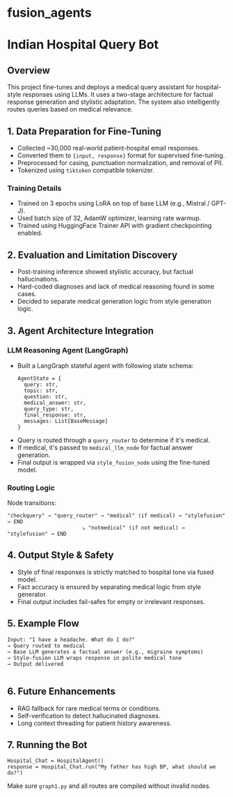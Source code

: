 # fusion_agents

<body>
  <h1>Indian Hospital Query Bot </h1>

  <h2>Overview</h2>
  <p>This project fine-tunes and deploys a medical query assistant for hospital-style responses using LLMs. It uses a two-stage architecture for factual response generation and stylistic adaptation. The system also intelligently routes queries based on medical relevance.</p>

  <h2>1. Data Preparation for Fine-Tuning</h2>
  <ul>
    <li>Collected ~30,000 real-world patient-hospital email responses.</li>
    <li>Converted them to <code>{input, response}</code> format for supervised fine-tuning.</li>
    <li>Preprocessed for casing, punctuation normalization, and removal of PII.</li>
    <li>Tokenized using <code>tiktoken</code> compatible tokenizer.</li>
  </ul>

  <h3>Training Details</h3>
  <ul>
    <li>Trained on 3 epochs using LoRA on top of base LLM (e.g., Mistral / GPT-J).</li>
    <li>Used batch size of 32, AdamW optimizer, learning rate warmup.</li>
    <li>Trained using HuggingFace Trainer API with gradient checkpointing enabled.</li>
  </ul>

  <h2>2. Evaluation and Limitation Discovery</h2>
  <ul>
    <li>Post-training inference showed stylistic accuracy, but factual hallucinations.</li>
    <li>Hard-coded diagnoses and lack of medical reasoning found in some cases.</li>
    <li>Decided to separate medical generation logic from style generation logic.</li>
  </ul>

  <h2>3. Agent Architecture Integration</h2>
  <h3>LLM Reasoning Agent (LangGraph)</h3>
  <ul>
    <li>Built a LangGraph stateful agent with following state schema:
      <pre><code>AgentState = {
  query: str,
  topic: str,
  question: str,
  medical_answer: str,
  query_type: str,
  final_response: str,
  messages: List[BaseMessage]
}</code></pre></li>
    <li>Query is routed through a <code>query_router</code> to determine if it's medical.</li>
    <li>If medical, it's passed to <code>medical_llm_node</code> for factual answer generation.</li>
    <li>Final output is wrapped via <code>style_fusion_node</code> using the fine-tuned model.</li>
  </ul>

  <h3>Routing Logic</h3>
  <p>Node transitions:</p>
  <pre><code>"checkquery" → "query_router" → "medical" (if medical) → "stylefusion" → END
                        ↘ "notmedical" (if not medical) → "stylefusion" → END</code></pre>

  <h2>4. Output Style & Safety</h2>
  <ul>
    <li>Style of final responses is strictly matched to hospital tone via fused model.</li>
    <li>Fact accuracy is ensured by separating medical logic from style generator.</li>
    <li>Final output includes fail-safes for empty or irrelevant responses.</li>
  </ul>

  <h2>5. Example Flow</h2>
  <pre><code>Input: "I have a headache. What do I do?"
→ Query routed to medical
→ Base LLM generates a factual answer (e.g., migraine symptoms)
→ Style-fusion LLM wraps response in polite medical tone
→ Output delivered
  </code></pre>

  <h2>6. Future Enhancements</h2>
  <ul>
    <li>RAG fallback for rare medical terms or conditions.</li>
    <li>Self-verification to detect hallucinated diagnoses.</li>
    <li>Long context threading for patient history awareness.</li>
  </ul>

  <h2>7. Running the Bot</h2>
  <pre><code>Hospital_Chat = HospitalAgent()
response = Hospital_Chat.run("My father has high BP, what should we do?")</code></pre>

  <p>Make sure <code>graph1.py</code> and all routes are compiled without invalid nodes.</p>
</body>
